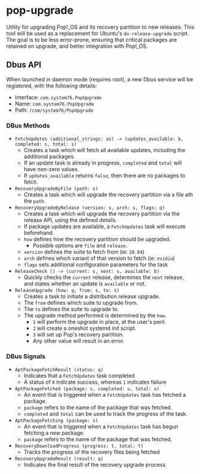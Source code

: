 # pop-upgrade

Utility for upgrading Pop!\_OS and its recovery partition to new releases. This tool will be used
as a replacement for Ubuntu's `do-release-upgrade` script. The goal is to be less error-prone,
ensuring that critical packages are retained on upgrade, and better integration with Pop!\_OS.

## Dbus API

When launched in daemon mode (requires root), a new Dbus service will be registered, with the
following details:

- Interface: `com.system76.PopUpgrade`
- Name: `com.system76.PopUpgrade`
- Path: `/com/system76/PopUpgrade`

### DBus Methods

- `FetchUpdates (additional_strings: as) -> (updates_available: b, completed: s, total: s)`
    - Creates a task which will fetch all available updates, including the additional packages.
    - If an update task is already in progress, `completed` and `total` will have non-zero values.
    - If `updates_available` returns `false`, then there are no packages to fetch.
- `RecoveryUpgradeByFile (path: s)`
    - Creates a task which will upgrade the recovery partition via a file ath the `path`.
- `RecoveryUpgradeByRelease (version: s, arch: s, flags: q)`
    - Creates a task which will upgrade the recovery partition via the release API, using the defined details.
    - If package updates are available, a `FetchUpdates` task will execute beforehand.
    - `how` defines how the recovery partition should be upgraded.
      - Possible options are `file` and `release`.
    - `version` defines the suite to fetch from (ie: `20.04`)
    - `arch` defines which variant of that version to fetch (ie: `nvidia`)
    - `flags` sets additional configuration parameters for the task
- `ReleaseCheck () -> (current: s, next: s, available: b)`
    - Quickly checks the `current` release, determines the `next` release, and states whether
    an update is `available` or not.
- `ReleaseUpgrade (how: q, from: s, to: s)`
    - Creates a task to initiate a distribution release upgrade.
    - The `from` defines which suite to upgrade from.
    - The `to` defines the suite to upgrade to.
    - The upgrade method performed is determined by the `how`.
        - `1` will perform the upgrade in place, at the user's peril.
        - `2` will create a oneshot systemd init script.
        - `3` will set up Pop's recovery partition.
        - Any other value will result in an error.

### DBus Signals

- `AptPackageFetchResult (status: q)`
  - Indicates that a `FetchUpdates` task completed
  - A status of `0` indicate success, whereas `1` indicates failure
- `AptPackageFetched (package: s, completed: u, total: u)`
  - An event that is triggered when a `FetchUpdates` task has fetched a package.
  - `package` refers to the name of the package that was fetched.
  - `completed` and `total` can be used to track the progress of the task.
- `AptPackageFetching (package: s)`
  - An event that is triggered when a `FetchUpdates` task has begun fetching a new package.
  - `package` refers to the name of the package that was fetched.
- `RecoveryDownloadProgress (progress: t, total: t)`
  - Tracks the progress of the recovery files being fetched
- `RecoveryUpgradeResult (result: q)`
  - Indicates the final result of the recovery upgrade process
